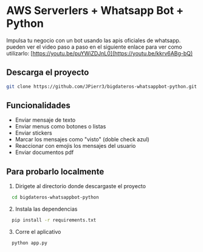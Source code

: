 
# AWS Serverlers + Whatsapp Bot + Python

Impulsa tu negocio con un bot usando las apis oficiales de whatsapp.
pueden ver el video paso a paso en el siguiente enlace para ver como utilizarlo: [https://youtu.be/puYWiZDJnL0](https://youtu.be/kkrv6ABg-bQ)

## Descarga el proyecto


```bash
git clone https://github.com/JPierr3/bigdateros-whatsappbot-python.git
```
    
## Funcionalidades

- Enviar mensaje de texto
- Enviar menus como botones o listas
- Enviar stickers
- Marcar los mensajes como "visto" (doble check azul)
- Reaccionar con emojis los mensajes del usuario
- Enviar documentos pdf



## Para probarlo localmente

1. Dirigete al directorio donde descargaste el proyecto

```bash
  cd bigdateros-whatsappbot-python
```

2. Instala las dependencias

```bash
  pip install -r requirements.txt
```

3. Corre el aplicativo

```bash
  python app.py
```



